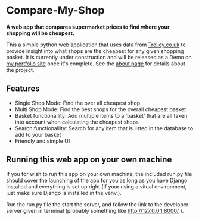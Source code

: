 # Compare-My-Shop
**A web app that compares supermarket prices to find where your shopping will be cheapest.**

This a simple python web application that uses data from [Trolley.co.uk](Trolley.co.uk) to provide insight into what shops are the cheapest for any given shopping basket. It is currently under construction and will be released as a Demo on [my portfolio site](https://betac0n.github.io) once it's complete. See the [about page](https://betac0n.github.io/project-pages/Compare-My-Shop/about) for details about the project.

## Features
- Single Shop Mode: Find the over all cheapest shop
- Multi Shop Mode: Find the best shops for the overall cheapest basket
- Basket functionallity: Add multiple items to a 'basket' that are all taken into account when calculating the cheapest shops
- Search functionallity: Search for any item that is listed in the database to add to your basket
- Friendly and simple UI

## Running this web app on your own machine
If you for wish to run this app on your own machine, the included run.py file should cover the launching of the app for you as long as you have Django installed and everything is set up right (If your using a vitual environment, just make sure Django is installed in the venv.).

Run the run.py file the start the server, and follow the link to the developer server given in terminal (probably something like http://127.0.0.1:8000/ ).
